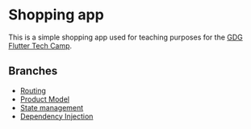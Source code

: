 # Shopping app
This is a simple shopping app used for teaching purposes for the [GDG Flutter Tech Camp](https://gdgaddis.gitbook.io/mobile-development-reference-tce-c01/).

## Branches
- [Routing](https://github.com/nebiyuelias1/flutter-tech-camp/tree/routing)
- [Product Model](https://github.com/nebiyuelias1/flutter-tech-camp/tree/product-model)
- [State management](https://github.com/nebiyuelias1/flutter-tech-camp/tree/state-management)
- [Dependency Injection](https://github.com/nebiyuelias1/flutter-tech-camp/tree/dependency-injection)
